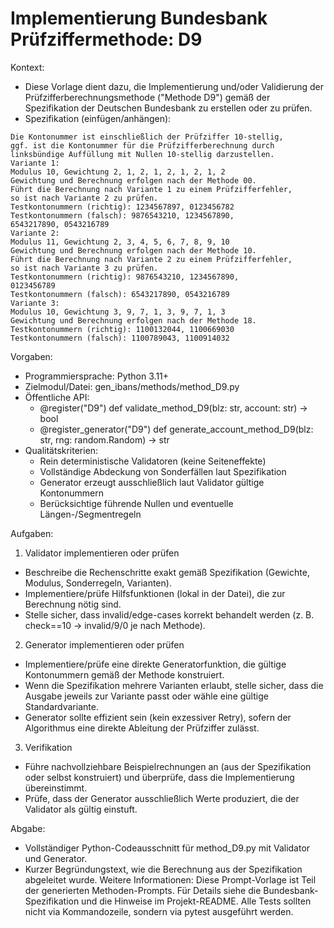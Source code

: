 # Implementierung Bundesbank Prüfziffermethode: D9

Kontext:
- Diese Vorlage dient dazu, die Implementierung und/oder Validierung der Prüfzifferberechnungsmethode ("Methode D9") gemäß der Spezifikation der Deutschen Bundesbank zu erstellen oder zu prüfen.
- Spezifikation (einfügen/anhängen):

```Text
Die Kontonummer ist einschließlich der Prüfziffer 10-stellig,
ggf. ist die Kontonummer für die Prüfzifferberechnung durch
linksbündige Auffüllung mit Nullen 10-stellig darzustellen.
Variante 1:
Modulus 10, Gewichtung 2, 1, 2, 1, 2, 1, 2, 1, 2
Gewichtung und Berechnung erfolgen nach der Methode 00.
Führt die Berechnung nach Variante 1 zu einem Prüfzifferfehler,
so ist nach Variante 2 zu prüfen.
Testkontonummern (richtig): 1234567897, 0123456782
Testkontonummern (falsch): 9876543210, 1234567890,
6543217890, 0543216789
Variante 2:
Modulus 11, Gewichtung 2, 3, 4, 5, 6, 7, 8, 9, 10
Gewichtung und Berechnung erfolgen nach der Methode 10.
Führt die Berechnung nach Variante 2 zu einem Prüfzifferfehler,
so ist nach Variante 3 zu prüfen.
Testkontonummern (richtig): 9876543210, 1234567890,
0123456789
Testkontonummern (falsch): 6543217890, 0543216789
Variante 3:
Modulus 10, Gewichtung 3, 9, 7, 1, 3, 9, 7, 1, 3
Gewichtung und Berechnung erfolgen nach der Methode 18.
Testkontonummern (richtig): 1100132044, 1100669030
Testkontonummern (falsch): 1100789043, 1100914032
```

Vorgaben:
- Programmiersprache: Python 3.11+
- Zielmodul/Datei: gen_ibans/methods/method_D9.py
- Öffentliche API:
  - @register("D9") def validate_method_D9(blz: str, account: str) -> bool
  - @register_generator("D9") def generate_account_method_D9(blz: str, rng: random.Random) -> str
- Qualitätskriterien:
  - Rein deterministische Validatoren (keine Seiteneffekte)
  - Vollständige Abdeckung von Sonderfällen laut Spezifikation
  - Generator erzeugt ausschließlich laut Validator gültige Kontonummern
  - Berücksichtige führende Nullen und eventuelle Längen-/Segmentregeln

Aufgaben:
1) Validator implementieren oder prüfen
- Beschreibe die Rechenschritte exakt gemäß Spezifikation (Gewichte, Modulus, Sonderregeln, Varianten).
- Implementiere/prüfe Hilfsfunktionen (lokal in der Datei), die zur Berechnung nötig sind.
- Stelle sicher, dass invalid/edge-cases korrekt behandelt werden (z. B. check==10 -> invalid/9/0 je nach Methode).

2) Generator implementieren oder prüfen
- Implementiere/prüfe eine direkte Generatorfunktion, die gültige Kontonummern gemäß der Methode konstruiert.
- Wenn die Spezifikation mehrere Varianten erlaubt, stelle sicher, dass die Ausgabe jeweils zur Variante passt oder wähle eine gültige Standardvariante.
- Generator sollte effizient sein (kein exzessiver Retry), sofern der Algorithmus eine direkte Ableitung der Prüfziffer zulässt.

3) Verifikation
- Führe nachvollziehbare Beispielrechnungen an (aus der Spezifikation oder selbst konstruiert) und überprüfe, dass die Implementierung übereinstimmt.
- Prüfe, dass der Generator ausschließlich Werte produziert, die der Validator als gültig einstuft.

Abgabe:
- Vollständiger Python-Codeausschnitt für method_D9.py mit Validator und Generator.
- Kurzer Begründungstext, wie die Berechnung aus der Spezifikation abgeleitet wurde.
Weitere Informationen: Diese Prompt-Vorlage ist Teil der generierten Methoden-Prompts. Für Details siehe die Bundesbank-Spezifikation und die Hinweise im Projekt-README.
Alle Tests sollten nicht via Kommandozeile, sondern via pytest ausgeführt werden.
